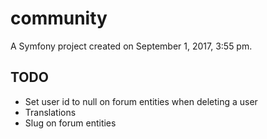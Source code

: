 community
=========

A Symfony project created on September 1, 2017, 3:55 pm.

## TODO

- Set user id to null on forum entities when deleting a user
- Translations
- Slug on forum entities

